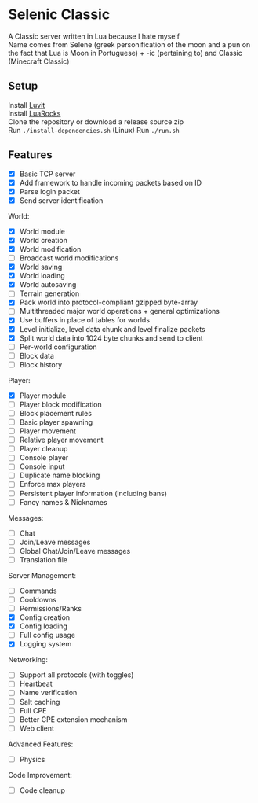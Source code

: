 # Selenic Classic
A Classic server written in Lua because I hate myself  
Name comes from Selene (greek personification of the moon and a pun on the fact that Lua is Moon in Portuguese) + -ic (pertaining to) and Classic (Minecraft Classic)

## Setup
Install [Luvit](https://luvit.io/install.html)  
Install [LuaRocks](https://github.com/luarocks/luarocks/wiki/Download)   
Clone the repository or download a release source zip  
Run `./install-dependencies.sh` (Linux)
Run `./run.sh`  

## Features

- [x] Basic TCP server
- [x] Add framework to handle incoming packets based on ID
- [x] Parse login packet
- [x] Send server identification

World:
- [x] World module
- [x] World creation
- [x] World modification
- [ ] Broadcast world modifications
- [x] World saving
- [x] World loading
- [x] World autosaving
- [ ] Terrain generation
- [x] Pack world into protocol-compliant gzipped byte-array
- [ ] Multithreaded major world operations + general optimizations
- [x] Use buffers in place of tables for worlds
- [x] Level initialize, level data chunk and level finalize packets
- [x] Split world data into 1024 byte chunks and send to client
- [ ] Per-world configuration
- [ ] Block data
- [ ] Block history

Player:
- [x] Player module
- [ ] Player block modification
- [ ] Block placement rules
- [ ] Basic player spawning
- [ ] Player movement
- [ ] Relative player movement
- [ ] Player cleanup
- [ ] Console player
- [ ] Console input
- [ ] Duplicate name blocking
- [ ] Enforce max players
- [ ] Persistent player information (including bans)
- [ ] Fancy names & Nicknames

Messages:
- [ ] Chat
- [ ] Join/Leave messages
- [ ] Global Chat/Join/Leave messages
- [ ] Translation file

Server Management:
- [ ] Commands
- [ ] Cooldowns
- [ ] Permissions/Ranks
- [x] Config creation
- [x] Config loading
- [ ] Full config usage
- [x] Logging system

Networking:
- [ ] Support all protocols (with toggles)
- [ ] Heartbeat
- [ ] Name verification
- [ ] Salt caching
- [ ] Full CPE
- [ ] Better CPE extension mechanism
- [ ] Web client

Advanced Features:
- [ ] Physics

Code Improvement:
- [ ] Code cleanup